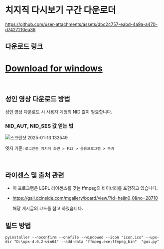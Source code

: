 # 치지직 다시보기 구간 다운로더

https://github.com/user-attachments/assets/dbc24757-eabd-4a9a-a470-d74272f0ea36


## 다운로드 링크
# [Download for windows](https://github.com/junobonnie/chzzk_review_segment_downloader/releases/download/v1.1.0/v1.1.0.zip)

<br>

## 성인 영상 다운로드 방법

성인 영상 다운로드 시 사용자 계정의 NID 값이 필요합니다.

### NID_AUT, NID_SES 값 얻는 법
![스크린샷 2025-01-13 133549](https://github.com/user-attachments/assets/6e1c9e52-490a-4a00-9cba-ae741837fb0e)

엣지 기준: `로그인한 치지직 화면 > F12 > 응용프로그램 > 쿠키`

<br>

## 라이센스 및 출처 관련
 - 이 프로그램은 LGPL 라이센스를 갖는 ffmpeg의 바이너리를 포함하고 있습니다.
 - https://gall.dcinside.com/mgallery/board/view/?id=hejin0_0&no=28710
   
   해당 게시글의 코드를 참고 하였습니다.

## 빌드 방법
```
pyinstaller --noconfirm --onefile --windowed --icon "icon.ico" --upx-dir "D:\upx-4.0.2-win64" --add-data "ffmpeg.exe;ffmpeg_bin"  "gui.py"
```
